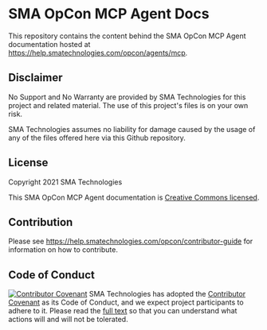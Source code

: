 # SMA OpCon MCP Agent Docs

This repository contains the content behind the SMA OpCon MCP Agent documentation hosted at <https://help.smatechnologies.com/opcon/agents/mcp>.

## Disclaimer

No Support and No Warranty are provided by SMA Technologies for this project and related material. The use of this project's files is on your own risk.

SMA Technologies assumes no liability for damage caused by the usage of any of the files offered here via this Github repository.

## License

Copyright 2021 SMA Technologies

This SMA OpCon MCP Agent documentation is [Creative Commons licensed](LICENSE).

## Contribution

Please see <https://help.smatechnologies.com/opcon/contributor-guide> for information on how to contribute.

## Code of Conduct

[![Contributor Covenant](https://img.shields.io/badge/Contributor%20Covenant-v2.0%20adopted-ff69b4.svg)](code-of-conduct.md)
SMA Technologies has adopted the [Contributor Covenant](CODE_OF_CONDUCT.md) as its Code of Conduct, and we expect project participants to adhere to it. Please read the [full text](CODE_OF_CONDUCT.md) so that you can understand what actions will and will not be tolerated.


